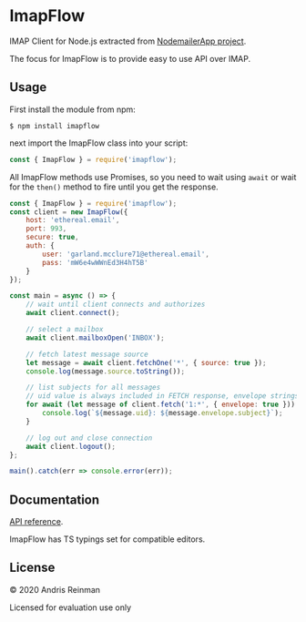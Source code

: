 # ImapFlow

IMAP Client for Node.js extracted from [NodemailerApp project](https://nodemailer.com/app/).

The focus for ImapFlow is to provide easy to use API over IMAP.

## Usage

First install the module from npm:

```
$ npm install imapflow
```

next import the ImapFlow class into your script:

```js
const { ImapFlow } = require('imapflow');
```

All ImapFlow methods use Promises, so you need to wait using `await` or wait for the `then()` method to fire until you get the response.

```js
const { ImapFlow } = require('imapflow');
const client = new ImapFlow({
    host: 'ethereal.email',
    port: 993,
    secure: true,
    auth: {
        user: 'garland.mcclure71@ethereal.email',
        pass: 'mW6e4wWWnEd3H4hT5B'
    }
});

const main = async () => {
    // wait until client connects and authorizes
    await client.connect();

    // select a mailbox
    await client.mailboxOpen('INBOX');

    // fetch latest message source
    let message = await client.fetchOne('*', { source: true });
    console.log(message.source.toString());

    // list subjects for all messages
    // uid value is always included in FETCH response, envelope strings are in unicode.
    for await (let message of client.fetch('1:*', { envelope: true })) {
        console.log(`${message.uid}: ${message.envelope.subject}`);
    }

    // log out and close connection
    await client.logout();
};

main().catch(err => console.error(err));
```

## Documentation

[API reference](https://imapflow.com/ImapFlow.html).

ImapFlow has TS typings set for compatible editors.

## License

&copy; 2020 Andris Reinman

Licensed for evaluation use only
